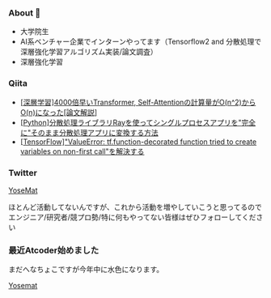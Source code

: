 ### About 👋
- 大学院生
- AI系ベンチャー企業でインターンやってます（Tensorflow2 and 分散処理で深層強化学習アルゴリズム実装/論文調査）
- 深層強化学習
### Qiita
- [\[深層学習\]4000倍早いTransformer, Self-Attentionの計算量がO(n^2)からO(n)になった[論文解説]](https://qiita.com/Yosemat1/items/802a41588e8bffaca992)
- [\[Python\]分散処理ライブラリRayを使ってシングルプロセスアプリを"完全に"そのまま分散処理アプリに変換する方法](https://qiita.com/Yosemat1/items/b09cfb8e90036f783204)
- [\[TensorFlow\]"ValueError: tf.function-decorated function tried to create variables on non-first call"を解決する](https://qiita.com/Yosemat1/items/6aeca92cb65b052cbafd)

### Twitter
[YoseMat](https://twitter.com/yosemat1)

ほとんど活動してないんですが、これから活動を増やしていこうと思ってるのでエンジニア/研究者/競プロ勢/特に何もやってない皆様はぜひフォローしてください

### 最近Atcoder始めました
まだへなちょこですが今年中に水色になります。


[Yosemat](https://atcoder.jp/users/Yosemat)




<!--
**yotaro-shimose/yotaro-shimose** is a ✨ _special_ ✨ repository because its `README.md` (this file) appears on your GitHub profile.

Here are some ideas to get you started:

- 🔭 I’m currently working on ...
- 🌱 I’m currently learning ...
- 👯 I’m looking to collaborate on ...
- 🤔 I’m looking for help with ...
- 💬 Ask me about ...
- 📫 How to reach me: ...
- 😄 Pronouns: ...
- ⚡ Fun fact: ...
-->
